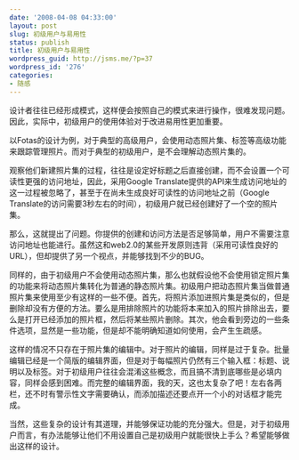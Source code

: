 ```yaml
---
date: '2008-04-08 04:33:00'
layout: post
slug: 初级用户与易用性
status: publish
title: 初级用户与易用性
wordpress_guid: http://jsms.me/?p=37
wordpress_id: '276'
categories:
- 随感
---
```


设计者往往已经形成模式，这样便会按照自己的模式来进行操作，很难发现问题。因此，实际中，初级用户的使用体验对于改进易用性更加重要。  

以Fotas的设计为例，对于典型的高级用户，会使用动态照片集、标签等高级功能来跟踪管理照片。而对于典型的初级用户，是不会理解动态照片集的。  

观察他们新建照片集的过程，往往是设定好标题之后直接创建，而不会设置一个可读性更强的访问地址，因此，采用Google Translate提供的API来生成访问地址的这一过程被忽略了，甚至于在尚未生成良好可读性的访问地址之前（Google Translate的访问需要3秒左右的时间），初级用户就已经创建好了一个空的照片集。  

那么，这就提出了问题。你提供的创建和访问方法是否足够简单，用户不需要注意访问地址也能进行。虽然这和web2.0的某些开发原则违背（采用可读性良好的URL），但却提供了另一个视点，并能够找到不少的BUG。  

同样的，由于初级用户不会使用动态照片集，那么也就假设他不会使用锁定照片集的功能来将动态照片集转化为普通的静态照片集。初级用户把动态照片集当做普通照片集来使用至少有这样的一些不便。首先，将照片添加进照片集是类似的，但是删除却没有方便的方法。要么是用排除照片的功能将本来加入的照片排除出去，要么是打开已经添加的照片框，然后将某些照片删除。其次，他会看到旁边的一些条件选项，显然是一些功能，但是却不能明确知道如何使用，会产生生疏感。  

这样的情况不只存在于照片集的编辑中。对于照片的编辑，同样是过于复杂。批量编辑已经是一个简版的编辑界面，但是对于每幅照片仍然有三个输入框：标题、说明以及标签。对于初级用户往往会混淆这些概念，而且搞不清到底哪些是必填内容，同样会感到困难。而完整的编辑界面，我的天，这也太复杂了吧！左右各两栏，还不时有警示性文字需要确认，而添加描述还要点开一个小的对话框才能完成。  

当然，这些复杂的设计有其道理，并能够保证功能的充分强大。但是，对于初级用户而言，有办法能够让他们不用设置自己是初级用户就能很快上手么？希望能够做出这样的设计。
